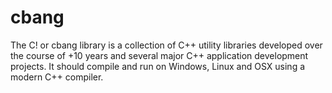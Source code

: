 cbang
=====

The C! or cbang library is a collection of C++ utility libraries developed over the course of +10 years and several major C++ application development projects.  It should compile and run on Windows, Linux and OSX using a modern C++ compiler.
